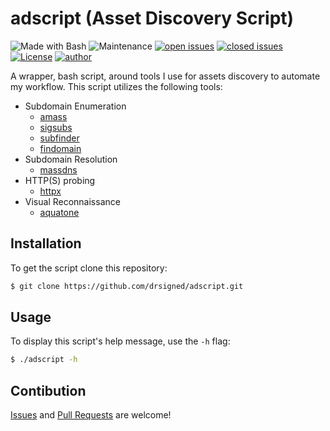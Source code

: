 # adscript (Asset Discovery Script)

![Made with Bash](https://img.shields.io/badge/made%20with-Bash-0040ff.svg) ![Maintenance](https://img.shields.io/badge/maintained%3F-yes-0040ff.svg) [![open issues](https://img.shields.io/github/issues-raw/drsigned/adscript.svg?style=flat&color=0040ff)](https://github.com/drsigned/adscript/issues?q=is:issue+is:open) [![closed issues](https://img.shields.io/github/issues-closed-raw/drsigned/adscript.svg?style=flat&color=0040ff)](https://github.com/drsigned/adscript/issues?q=is:issue+is:closed) [![License](https://img.shields.io/badge/License-MIT-gray.svg?colorB=0040FF)](https://github.com/drsigned/adscript/blob/master/LICENSE) [![author](https://img.shields.io/badge/twitter-@drsigned-0040ff.svg)](https://twitter.com/drsigned)

A wrapper, bash script, around tools I use for assets discovery to automate my workflow. This script utilizes the following tools:
* Subdomain Enumeration
    * [amass]()
    * [sigsubs]()
    * [subfinder]()
    * [findomain]()
* Subdomain Resolution
    * [massdns]()
* HTTP(S) probing
    * [httpx]()
* Visual Reconnaissance
    * [aquatone]()

## Installation

To get the script clone this repository:

```bash
$ git clone https://github.com/drsigned/adscript.git
```

## Usage

To display this script's help message, use the `-h` flag:

```bash
$ ./adscript -h
```

## Contibution

[Issues](https://github.com/drsigned/adscript/issues) and [Pull Requests](https://github.com/drsigned/adscript/pulls) are welcome!